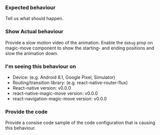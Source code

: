 ### Expected behaviour

Tell us what should happen.

### Show Actual behaviour

Provide a slow motion video of the animation. Enable the `debug` prop on magic-move component to show the starting- and ending positions and slow the animation down.

### I'm seeing this behaviour on

- Device: (e.g. Android 8.1, Google Pixel, Simulator)
- Routing/transition library: (e.g. react-native-router-flux)
- React-native version: v0.0.0
- react-native-magic-move version: v0.0.0
- react-navigation-magic-move version: v0.0.0

### Provide the code

Provide a consise code sample of the code configuration that is causing this behaviour.
